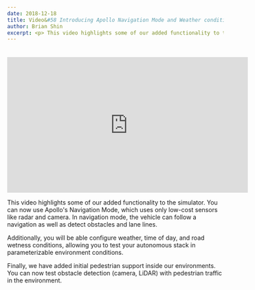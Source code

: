 ```yaml
---
date: 2018-12-18
title: Video&#58 Introducing Apollo Navigation Mode and Weather conditions
author: Brian Shin
excerpt: <p> This video highlights some of our added functionality to the simulator. You can now use Apollo's Navigation Mode, which uses only low-cost sensors like radar and camera. In navigation mode, the vehicle can follow a navigation as well as detect obstacles and lane lines.</p>
---
```


<div class="video-container">
<iframe style="display:block; margin: auto; padding-top:20px;" width="560" height="315" src="https://www.youtube.com/embed/CAx0myQh0QA" frameborder="0" allow="accelerometer; autoplay; encrypted-media; gyroscope; picture-in-picture" allowfullscreen></iframe>
</div>

This video highlights some of our added functionality to the simulator. You can now use Apollo's Navigation Mode, which uses only low-cost sensors like radar and camera. In navigation mode, the vehicle can follow a navigation as well as detect obstacles and lane lines.

Additionally, you will be able configure weather, time of day, and road wetness conditions, allowing you to test your autonomous stack in parameterizable environment conditions.

Finally, we have added initial pedestrian support inside our environments. You can now test obstacle detection (camera, LiDAR) with pedestrian traffic in the environment.
